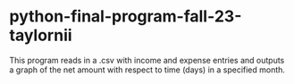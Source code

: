 # python-final-program-fall-23-taylornii

This program reads in a .csv with income and expense entries and outputs a graph of the net amount with respect to time (days) in a specified month. 
